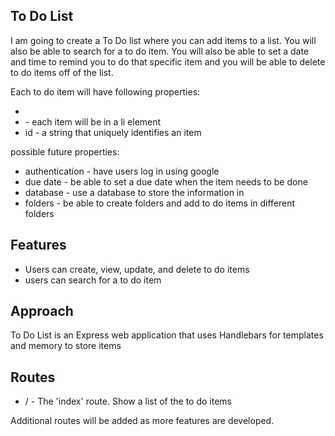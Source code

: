 To Do List
-----------

I am going to create a To Do list where you can add items to a list. You will also be able to search for a to do item. You will
also be able to set a date and time to remind you to do that specific item and you will be able to delete to do items off of the
list.

Each to do item will have following properties:

- <li> - each item will be in a li element
- id - a string that uniquely identifies an item

possible future properties:

- authentication - have users log in using google
- due date - be able to set a due date when the item needs to be done
- database - use a database to store the information in
- folders - be able to create folders and add to do items in different folders

Features
---------

- Users can create, view, update, and delete to do items
- users can search for a to do item

Approach
---------

To Do List is an Express web application that uses Handlebars for templates and memory to store items

Routes
-------

- / - The 'index' route. Show a list of the to do items


Additional routes will be added as more features are developed.